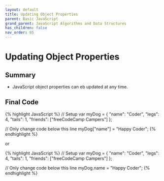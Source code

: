 ```yaml
---
layout: default
title: Updating Object Properties
parent: Basic JavaScript
grand_parent: JavaScript Algorithms and Data Structures
has_children: false
nav_order: 85
---
```

# Updating Object Properties
## Summary
- JavaScript object properties can eb updated at any time.

## Final Code

{% highlight JavaScript %}
// Setup
var myDog = {
  "name": "Coder",
  "legs": 4,
  "tails": 1,
  "friends": ["freeCodeCamp Campers"]
};

// Only change code below this line
myDog["name"] = "Happy Coder";
{% endhighlight %}

or

{% highlight JavaScript %}
// Setup
var myDog = {
  "name": "Coder",
  "legs": 4,
  "tails": 1,
  "friends": ["freeCodeCamp Campers"]
};

// Only change code below this line
myDog.name = "Happy Coder";
{% endhighlight %}